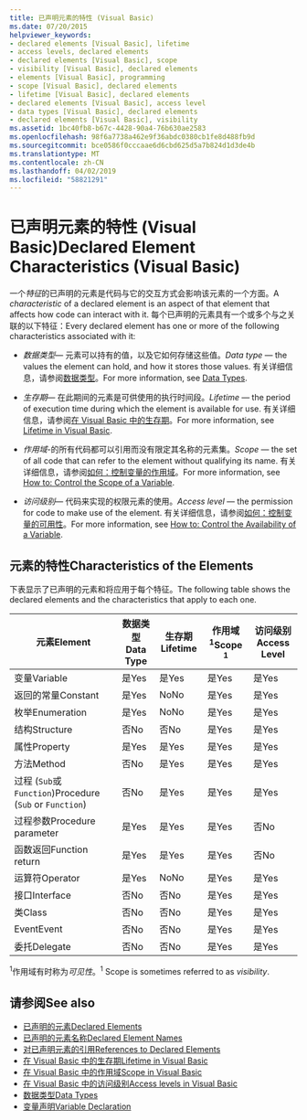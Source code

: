 ```yaml
---
title: 已声明元素的特性 (Visual Basic)
ms.date: 07/20/2015
helpviewer_keywords:
- declared elements [Visual Basic], lifetime
- access levels, declared elements
- declared elements [Visual Basic], scope
- visibility [Visual Basic], declared elements
- elements [Visual Basic], programming
- scope [Visual Basic], declared elements
- lifetime [Visual Basic], declared elements
- declared elements [Visual Basic], access level
- data types [Visual Basic], declared elements
- declared elements [Visual Basic], visibility
ms.assetid: 1bc40fb8-b67c-4428-90a4-76b630ae2583
ms.openlocfilehash: 98f6a7738a462e9f36abdc0380cb1fe8d488fb9d
ms.sourcegitcommit: bce0586f0cccaae6d6cbd625d5a7b824d1d3de4b
ms.translationtype: MT
ms.contentlocale: zh-CN
ms.lasthandoff: 04/02/2019
ms.locfileid: "58821291"
---
```

# <a name="declared-element-characteristics-visual-basic"></a><span data-ttu-id="edbd8-102">已声明元素的特性 (Visual Basic)</span><span class="sxs-lookup"><span data-stu-id="edbd8-102">Declared Element Characteristics (Visual Basic)</span></span>
<span data-ttu-id="edbd8-103">一个*特征*的已声明的元素是代码与它的交互方式会影响该元素的一个方面。</span><span class="sxs-lookup"><span data-stu-id="edbd8-103">A *characteristic* of a declared element is an aspect of that element that affects how code can interact with it.</span></span> <span data-ttu-id="edbd8-104">每个已声明的元素具有一个或多个与之关联的以下特征：</span><span class="sxs-lookup"><span data-stu-id="edbd8-104">Every declared element has one or more of the following characteristics associated with it:</span></span>  
  
-   <span data-ttu-id="edbd8-105">*数据类型*— 元素可以持有的值，以及它如何存储这些值。</span><span class="sxs-lookup"><span data-stu-id="edbd8-105">*Data type* — the values the element can hold, and how it stores those values.</span></span> <span data-ttu-id="edbd8-106">有关详细信息，请参阅[数据类型](../../../../visual-basic/language-reference/data-types/index.md)。</span><span class="sxs-lookup"><span data-stu-id="edbd8-106">For more information, see [Data Types](../../../../visual-basic/language-reference/data-types/index.md).</span></span>  
  
-   <span data-ttu-id="edbd8-107">*生存期*— 在此期间的元素是可供使用的执行时间段。</span><span class="sxs-lookup"><span data-stu-id="edbd8-107">*Lifetime* — the period of execution time during which the element is available for use.</span></span> <span data-ttu-id="edbd8-108">有关详细信息，请参阅[在 Visual Basic 中的生存期](../../../../visual-basic/programming-guide/language-features/declared-elements/lifetime.md)。</span><span class="sxs-lookup"><span data-stu-id="edbd8-108">For more information, see [Lifetime in Visual Basic](../../../../visual-basic/programming-guide/language-features/declared-elements/lifetime.md).</span></span>  
  
-   <span data-ttu-id="edbd8-109">*作用域*-的所有代码都可以引用而没有限定其名称的元素集。</span><span class="sxs-lookup"><span data-stu-id="edbd8-109">*Scope* — the set of all code that can refer to the element without qualifying its name.</span></span> <span data-ttu-id="edbd8-110">有关详细信息，请参阅[如何：控制变量的作用域](../../../../visual-basic/programming-guide/language-features/declared-elements/how-to-control-the-scope-of-a-variable.md)。</span><span class="sxs-lookup"><span data-stu-id="edbd8-110">For more information, see [How to: Control the Scope of a Variable](../../../../visual-basic/programming-guide/language-features/declared-elements/how-to-control-the-scope-of-a-variable.md).</span></span>  
  
-   <span data-ttu-id="edbd8-111">*访问级别*— 代码来实现的权限元素的使用。</span><span class="sxs-lookup"><span data-stu-id="edbd8-111">*Access level* — the permission for code to make use of the element.</span></span> <span data-ttu-id="edbd8-112">有关详细信息，请参阅[如何：控制变量的可用性](../../../../visual-basic/programming-guide/language-features/declared-elements/how-to-control-the-availability-of-a-variable.md)。</span><span class="sxs-lookup"><span data-stu-id="edbd8-112">For more information, see [How to: Control the Availability of a Variable](../../../../visual-basic/programming-guide/language-features/declared-elements/how-to-control-the-availability-of-a-variable.md).</span></span>  
  
## <a name="characteristics-of-the-elements"></a><span data-ttu-id="edbd8-113">元素的特性</span><span class="sxs-lookup"><span data-stu-id="edbd8-113">Characteristics of the Elements</span></span>  
 <span data-ttu-id="edbd8-114">下表显示了已声明的元素和将应用于每个特征。</span><span class="sxs-lookup"><span data-stu-id="edbd8-114">The following table shows the declared elements and the characteristics that apply to each one.</span></span>  
  
|<span data-ttu-id="edbd8-115">元素</span><span class="sxs-lookup"><span data-stu-id="edbd8-115">Element</span></span>|<span data-ttu-id="edbd8-116">数据类型</span><span class="sxs-lookup"><span data-stu-id="edbd8-116">Data Type</span></span>|<span data-ttu-id="edbd8-117">生存期</span><span class="sxs-lookup"><span data-stu-id="edbd8-117">Lifetime</span></span>|<span data-ttu-id="edbd8-118">作用域<sup>1</sup></span><span class="sxs-lookup"><span data-stu-id="edbd8-118">Scope <sup>1</sup></span></span>|<span data-ttu-id="edbd8-119">访问级别</span><span class="sxs-lookup"><span data-stu-id="edbd8-119">Access Level</span></span>|  
|-------------|---------------|--------------|------------------------|------------------|  
|<span data-ttu-id="edbd8-120">变量</span><span class="sxs-lookup"><span data-stu-id="edbd8-120">Variable</span></span>|<span data-ttu-id="edbd8-121">是</span><span class="sxs-lookup"><span data-stu-id="edbd8-121">Yes</span></span>|<span data-ttu-id="edbd8-122">是</span><span class="sxs-lookup"><span data-stu-id="edbd8-122">Yes</span></span>|<span data-ttu-id="edbd8-123">是</span><span class="sxs-lookup"><span data-stu-id="edbd8-123">Yes</span></span>|<span data-ttu-id="edbd8-124">是</span><span class="sxs-lookup"><span data-stu-id="edbd8-124">Yes</span></span>|  
|<span data-ttu-id="edbd8-125">返回的常量</span><span class="sxs-lookup"><span data-stu-id="edbd8-125">Constant</span></span>|<span data-ttu-id="edbd8-126">是</span><span class="sxs-lookup"><span data-stu-id="edbd8-126">Yes</span></span>|<span data-ttu-id="edbd8-127">No</span><span class="sxs-lookup"><span data-stu-id="edbd8-127">No</span></span>|<span data-ttu-id="edbd8-128">是</span><span class="sxs-lookup"><span data-stu-id="edbd8-128">Yes</span></span>|<span data-ttu-id="edbd8-129">是</span><span class="sxs-lookup"><span data-stu-id="edbd8-129">Yes</span></span>|  
|<span data-ttu-id="edbd8-130">枚举</span><span class="sxs-lookup"><span data-stu-id="edbd8-130">Enumeration</span></span>|<span data-ttu-id="edbd8-131">是</span><span class="sxs-lookup"><span data-stu-id="edbd8-131">Yes</span></span>|<span data-ttu-id="edbd8-132">No</span><span class="sxs-lookup"><span data-stu-id="edbd8-132">No</span></span>|<span data-ttu-id="edbd8-133">是</span><span class="sxs-lookup"><span data-stu-id="edbd8-133">Yes</span></span>|<span data-ttu-id="edbd8-134">是</span><span class="sxs-lookup"><span data-stu-id="edbd8-134">Yes</span></span>|  
|<span data-ttu-id="edbd8-135">结构</span><span class="sxs-lookup"><span data-stu-id="edbd8-135">Structure</span></span>|<span data-ttu-id="edbd8-136">否</span><span class="sxs-lookup"><span data-stu-id="edbd8-136">No</span></span>|<span data-ttu-id="edbd8-137">否</span><span class="sxs-lookup"><span data-stu-id="edbd8-137">No</span></span>|<span data-ttu-id="edbd8-138">是</span><span class="sxs-lookup"><span data-stu-id="edbd8-138">Yes</span></span>|<span data-ttu-id="edbd8-139">是</span><span class="sxs-lookup"><span data-stu-id="edbd8-139">Yes</span></span>|  
|<span data-ttu-id="edbd8-140">属性</span><span class="sxs-lookup"><span data-stu-id="edbd8-140">Property</span></span>|<span data-ttu-id="edbd8-141">是</span><span class="sxs-lookup"><span data-stu-id="edbd8-141">Yes</span></span>|<span data-ttu-id="edbd8-142">是</span><span class="sxs-lookup"><span data-stu-id="edbd8-142">Yes</span></span>|<span data-ttu-id="edbd8-143">是</span><span class="sxs-lookup"><span data-stu-id="edbd8-143">Yes</span></span>|<span data-ttu-id="edbd8-144">是</span><span class="sxs-lookup"><span data-stu-id="edbd8-144">Yes</span></span>|  
|<span data-ttu-id="edbd8-145">方法</span><span class="sxs-lookup"><span data-stu-id="edbd8-145">Method</span></span>|<span data-ttu-id="edbd8-146">否</span><span class="sxs-lookup"><span data-stu-id="edbd8-146">No</span></span>|<span data-ttu-id="edbd8-147">是</span><span class="sxs-lookup"><span data-stu-id="edbd8-147">Yes</span></span>|<span data-ttu-id="edbd8-148">是</span><span class="sxs-lookup"><span data-stu-id="edbd8-148">Yes</span></span>|<span data-ttu-id="edbd8-149">是</span><span class="sxs-lookup"><span data-stu-id="edbd8-149">Yes</span></span>|  
|<span data-ttu-id="edbd8-150">过程 (`Sub`或`Function`)</span><span class="sxs-lookup"><span data-stu-id="edbd8-150">Procedure (`Sub` or `Function`)</span></span>|<span data-ttu-id="edbd8-151">否</span><span class="sxs-lookup"><span data-stu-id="edbd8-151">No</span></span>|<span data-ttu-id="edbd8-152">是</span><span class="sxs-lookup"><span data-stu-id="edbd8-152">Yes</span></span>|<span data-ttu-id="edbd8-153">是</span><span class="sxs-lookup"><span data-stu-id="edbd8-153">Yes</span></span>|<span data-ttu-id="edbd8-154">是</span><span class="sxs-lookup"><span data-stu-id="edbd8-154">Yes</span></span>|  
|<span data-ttu-id="edbd8-155">过程参数</span><span class="sxs-lookup"><span data-stu-id="edbd8-155">Procedure parameter</span></span>|<span data-ttu-id="edbd8-156">是</span><span class="sxs-lookup"><span data-stu-id="edbd8-156">Yes</span></span>|<span data-ttu-id="edbd8-157">是</span><span class="sxs-lookup"><span data-stu-id="edbd8-157">Yes</span></span>|<span data-ttu-id="edbd8-158">是</span><span class="sxs-lookup"><span data-stu-id="edbd8-158">Yes</span></span>|<span data-ttu-id="edbd8-159">否</span><span class="sxs-lookup"><span data-stu-id="edbd8-159">No</span></span>|  
|<span data-ttu-id="edbd8-160">函数返回</span><span class="sxs-lookup"><span data-stu-id="edbd8-160">Function return</span></span>|<span data-ttu-id="edbd8-161">是</span><span class="sxs-lookup"><span data-stu-id="edbd8-161">Yes</span></span>|<span data-ttu-id="edbd8-162">是</span><span class="sxs-lookup"><span data-stu-id="edbd8-162">Yes</span></span>|<span data-ttu-id="edbd8-163">是</span><span class="sxs-lookup"><span data-stu-id="edbd8-163">Yes</span></span>|<span data-ttu-id="edbd8-164">否</span><span class="sxs-lookup"><span data-stu-id="edbd8-164">No</span></span>|  
|<span data-ttu-id="edbd8-165">运算符</span><span class="sxs-lookup"><span data-stu-id="edbd8-165">Operator</span></span>|<span data-ttu-id="edbd8-166">是</span><span class="sxs-lookup"><span data-stu-id="edbd8-166">Yes</span></span>|<span data-ttu-id="edbd8-167">No</span><span class="sxs-lookup"><span data-stu-id="edbd8-167">No</span></span>|<span data-ttu-id="edbd8-168">是</span><span class="sxs-lookup"><span data-stu-id="edbd8-168">Yes</span></span>|<span data-ttu-id="edbd8-169">是</span><span class="sxs-lookup"><span data-stu-id="edbd8-169">Yes</span></span>|  
|<span data-ttu-id="edbd8-170">接口</span><span class="sxs-lookup"><span data-stu-id="edbd8-170">Interface</span></span>|<span data-ttu-id="edbd8-171">否</span><span class="sxs-lookup"><span data-stu-id="edbd8-171">No</span></span>|<span data-ttu-id="edbd8-172">否</span><span class="sxs-lookup"><span data-stu-id="edbd8-172">No</span></span>|<span data-ttu-id="edbd8-173">是</span><span class="sxs-lookup"><span data-stu-id="edbd8-173">Yes</span></span>|<span data-ttu-id="edbd8-174">是</span><span class="sxs-lookup"><span data-stu-id="edbd8-174">Yes</span></span>|  
|<span data-ttu-id="edbd8-175">类</span><span class="sxs-lookup"><span data-stu-id="edbd8-175">Class</span></span>|<span data-ttu-id="edbd8-176">否</span><span class="sxs-lookup"><span data-stu-id="edbd8-176">No</span></span>|<span data-ttu-id="edbd8-177">否</span><span class="sxs-lookup"><span data-stu-id="edbd8-177">No</span></span>|<span data-ttu-id="edbd8-178">是</span><span class="sxs-lookup"><span data-stu-id="edbd8-178">Yes</span></span>|<span data-ttu-id="edbd8-179">是</span><span class="sxs-lookup"><span data-stu-id="edbd8-179">Yes</span></span>|  
|<span data-ttu-id="edbd8-180">Event</span><span class="sxs-lookup"><span data-stu-id="edbd8-180">Event</span></span>|<span data-ttu-id="edbd8-181">否</span><span class="sxs-lookup"><span data-stu-id="edbd8-181">No</span></span>|<span data-ttu-id="edbd8-182">否</span><span class="sxs-lookup"><span data-stu-id="edbd8-182">No</span></span>|<span data-ttu-id="edbd8-183">是</span><span class="sxs-lookup"><span data-stu-id="edbd8-183">Yes</span></span>|<span data-ttu-id="edbd8-184">是</span><span class="sxs-lookup"><span data-stu-id="edbd8-184">Yes</span></span>|  
|<span data-ttu-id="edbd8-185">委托</span><span class="sxs-lookup"><span data-stu-id="edbd8-185">Delegate</span></span>|<span data-ttu-id="edbd8-186">否</span><span class="sxs-lookup"><span data-stu-id="edbd8-186">No</span></span>|<span data-ttu-id="edbd8-187">否</span><span class="sxs-lookup"><span data-stu-id="edbd8-187">No</span></span>|<span data-ttu-id="edbd8-188">是</span><span class="sxs-lookup"><span data-stu-id="edbd8-188">Yes</span></span>|<span data-ttu-id="edbd8-189">是</span><span class="sxs-lookup"><span data-stu-id="edbd8-189">Yes</span></span>|  
  
 <span data-ttu-id="edbd8-190"><sup>1</sup>作用域有时称为*可见性*。</span><span class="sxs-lookup"><span data-stu-id="edbd8-190"><sup>1</sup> Scope is sometimes referred to as *visibility*.</span></span>  
  
## <a name="see-also"></a><span data-ttu-id="edbd8-191">请参阅</span><span class="sxs-lookup"><span data-stu-id="edbd8-191">See also</span></span>

- [<span data-ttu-id="edbd8-192">已声明的元素</span><span class="sxs-lookup"><span data-stu-id="edbd8-192">Declared Elements</span></span>](../../../../visual-basic/programming-guide/language-features/declared-elements/index.md)
- [<span data-ttu-id="edbd8-193">已声明的元素名称</span><span class="sxs-lookup"><span data-stu-id="edbd8-193">Declared Element Names</span></span>](../../../../visual-basic/programming-guide/language-features/declared-elements/declared-element-names.md)
- [<span data-ttu-id="edbd8-194">对已声明元素的引用</span><span class="sxs-lookup"><span data-stu-id="edbd8-194">References to Declared Elements</span></span>](../../../../visual-basic/programming-guide/language-features/declared-elements/references-to-declared-elements.md)
- [<span data-ttu-id="edbd8-195">在 Visual Basic 中的生存期</span><span class="sxs-lookup"><span data-stu-id="edbd8-195">Lifetime in Visual Basic</span></span>](../../../../visual-basic/programming-guide/language-features/declared-elements/lifetime.md)
- [<span data-ttu-id="edbd8-196">在 Visual Basic 中的作用域</span><span class="sxs-lookup"><span data-stu-id="edbd8-196">Scope in Visual Basic</span></span>](../../../../visual-basic/programming-guide/language-features/declared-elements/scope.md)
- [<span data-ttu-id="edbd8-197">在 Visual Basic 中的访问级别</span><span class="sxs-lookup"><span data-stu-id="edbd8-197">Access levels in Visual Basic</span></span>](../../../../visual-basic/programming-guide/language-features/declared-elements/access-levels.md)
- [<span data-ttu-id="edbd8-198">数据类型</span><span class="sxs-lookup"><span data-stu-id="edbd8-198">Data Types</span></span>](../../../../visual-basic/programming-guide/language-features/data-types/index.md)
- [<span data-ttu-id="edbd8-199">变量声明</span><span class="sxs-lookup"><span data-stu-id="edbd8-199">Variable Declaration</span></span>](../../../../visual-basic/programming-guide/language-features/variables/variable-declaration.md)
